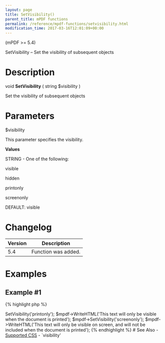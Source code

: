 ```yaml
---
layout: page
title: SetVisibility()
parent_title: mPDF functions
permalink: /reference/mpdf-functions/setvisibility.html
modification_time: 2017-03-16T12:01:09+00:00
---
```


(mPDF >= 5.4)

SetVisibility – Set the visibility of subsequent objects

# Description

void **SetVisibility** ( string <span class="parameter">$visibility</span> )

Set the visibility of subsequent objects

# Parameters

<span class="parameter">$visibility</span>

This parameter specifies the visibility.

**Values**

<span class="smallblock">STRING</span> - One of the following:

visible

hidden

printonly

screenonly

<span class="smallblock">DEFAULT</span>: visible

# Changelog

<table class="table"> <thead>
<tr> <th>Version</th><th>Description</th> </tr>
</thead> <tbody>
<tr>
<td>5.4</td>
<td>Function was added.</td>
</tr>
</tbody> </table>

# Examples

## Example #1

{% highlight php %}
<?php

$mpdf->SetVisibility('printonly');

$mpdf->WriteHTML('This text will only be visible when the document is printed');

$mpdf->SetVisibility('screenonly');

$mpdf->WriteHTML('This text will only be visible on screen, and will not be included when the document is printed');

{% endhighlight %}

# See Also

- <a href="{{ "/css-stylesheets/supported-css.html" | prepend: site.baseurl }}">Supported CSS</a> - `visibility'
